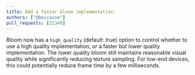 ```yaml
---
title: Add a faster bloom implementation.
authors: ["@beicause"]
pull_requests: [21340]
---
```


Bloom now has a `high_quality` (default: true) option to control whether to use a high quality implementation, or a faster but lower quality implementation. The lower quality bloom still maintains reasonable visual quality while significantly reducing texture sampling. For low-end devices, this could potentially reduce frame time by a few milliseconds.
